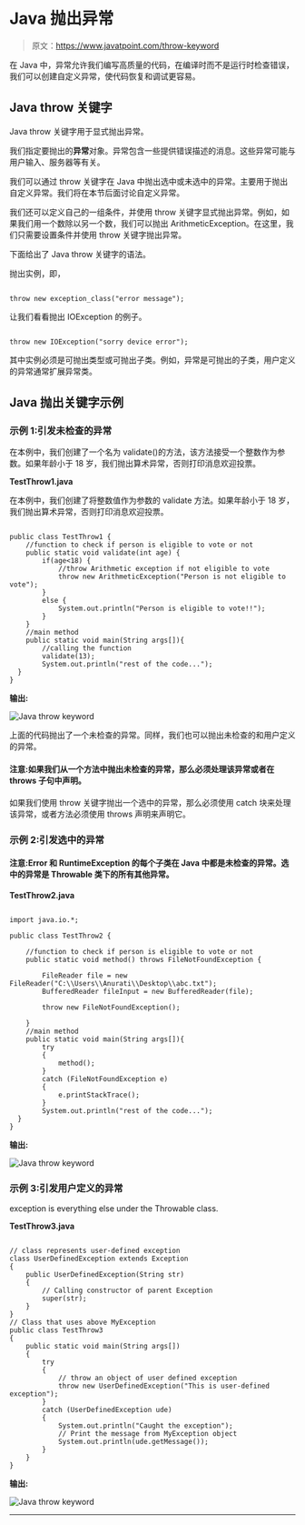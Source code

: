 # Java 抛出异常

> 原文：<https://www.javatpoint.com/throw-keyword>

在 Java 中，异常允许我们编写高质量的代码，在编译时而不是运行时检查错误，我们可以创建自定义异常，使代码恢复和调试更容易。

## Java throw 关键字

Java throw 关键字用于显式抛出异常。

我们指定要抛出的**异常**对象。异常包含一些提供错误描述的消息。这些异常可能与用户输入、服务器等有关。

我们可以通过 throw 关键字在 Java 中抛出选中或未选中的异常。主要用于抛出自定义异常。我们将在本节后面讨论自定义异常。

我们还可以定义自己的一组条件，并使用 throw 关键字显式抛出异常。例如，如果我们用一个数除以另一个数，我们可以抛出 ArithmeticException。在这里，我们只需要设置条件并使用 throw 关键字抛出异常。

下面给出了 Java throw 关键字的语法。

抛出实例，即，

```

throw new exception_class("error message");

```

让我们看看抛出 IOException 的例子。

```

throw new IOException("sorry device error"); 

```

其中实例必须是可抛出类型或可抛出子类。例如，异常是可抛出的子类，用户定义的异常通常扩展异常类。

## Java 抛出关键字示例

### 示例 1:引发未检查的异常

在本例中，我们创建了一个名为 validate()的方法，该方法接受一个整数作为参数。如果年龄小于 18 岁，我们抛出算术异常，否则打印消息欢迎投票。

**TestThrow1.java**

在本例中，我们创建了将整数值作为参数的 validate 方法。如果年龄小于 18 岁，我们抛出算术异常，否则打印消息欢迎投票。

```

public class TestThrow1 { 
	//function to check if person is eligible to vote or not 
	public static void validate(int age) {
		if(age<18) {
			//throw Arithmetic exception if not eligible to vote
			throw new ArithmeticException("Person is not eligible to vote");  
		}
		else {
			System.out.println("Person is eligible to vote!!");
		}
	}
	//main method
	public static void main(String args[]){
		//calling the function
		validate(13);
		System.out.println("rest of the code...");  
  }  
}  

```

**输出:**

![Java throw keyword](../img/26c4e8a915255cb475a8f460aa4893e4.png)

上面的代码抛出了一个未检查的异常。同样，我们也可以抛出未检查的和用户定义的异常。

#### 注意:如果我们从一个方法中抛出未检查的异常，那么必须处理该异常或者在 throws 子句中声明。

如果我们使用 throw 关键字抛出一个选中的异常，那么必须使用 catch 块来处理该异常，或者方法必须使用 throws 声明来声明它。

### 示例 2:引发选中的异常

#### 注意:Error 和 RuntimeException 的每个子类在 Java 中都是未检查的异常。选中的异常是 Throwable 类下的所有其他异常。

**TestThrow2.java**

```

import java.io.*;

public class TestThrow2 { 

	//function to check if person is eligible to vote or not 
	public static void method() throws FileNotFoundException {

		FileReader file = new FileReader("C:\\Users\\Anurati\\Desktop\\abc.txt");
		BufferedReader fileInput = new BufferedReader(file);

		throw new FileNotFoundException();

	}
	//main method
	public static void main(String args[]){
		try
        {
            method();
        } 
        catch (FileNotFoundException e) 
        {
            e.printStackTrace();
        }
		System.out.println("rest of the code...");  
  }  
}  

```

**输出:**

![Java throw keyword](../img/92aa8d1a13e9a1bcfec0a637779f76ac.png)

### 示例 3:引发用户定义的异常

exception is everything else under the Throwable class.

**TestThrow3.java**

```

// class represents user-defined exception
class UserDefinedException extends Exception
{
    public UserDefinedException(String str)
    {
        // Calling constructor of parent Exception
        super(str);
    }
}
// Class that uses above MyException
public class TestThrow3
{
    public static void main(String args[])
    {
        try
        {
            // throw an object of user defined exception
            throw new UserDefinedException("This is user-defined exception");
        }
        catch (UserDefinedException ude)
        {
            System.out.println("Caught the exception");
            // Print the message from MyException object
            System.out.println(ude.getMessage());
        }
    }
} 

```

**输出:**

![Java throw keyword](../img/a17dde783f1586e5e630585b51dfcf49.png)

* * *